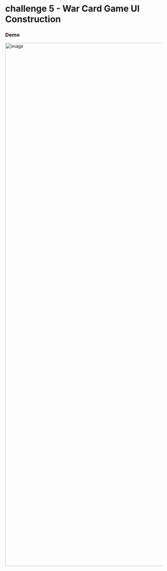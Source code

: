 # challenge 5 - War Card Game UI Construction

### Demo

<img width="1680" alt="image" src="https://user-images.githubusercontent.com/57343545/197410649-659ee903-5bce-434c-8ddf-cd05c69621d6.png">
